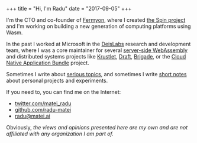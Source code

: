 +++
title = "Hi, I'm Radu"
date = "2017-09-05"
+++

I'm the CTO and co-founder of [Fermyon](https://fermyon.com), where
I created [the Spin project](https://github.com/fermyon/spin) and I'm working on
building a new generation of computing platforms using Wasm.

In the past I worked at Microsoft in the
[DeisLabs](https://github.com/deislabs) research and development team, where I
was a core maintainer for several
[server-side WebAssembly](https://github.com/orgs/deislabs/repositories?q=&type=&language=rust&sort=)
and distributed systems projects like [Krustlet](https://krustlet.dev),
[Draft](https://github.com/Azure/draft),
[Brigade](https://github.com/brigadecore/brigade), or the
[Cloud Native Application Bundle](https://cnab.io) project.

Sometimes I write about [serious topics](/blog), and sometimes I write [short notes](/notes)
about personal projects and experiments.

If you need to, you can find me on the Internet:

- [twitter.com/matei_radu](https://twitter.com/matei_radu)
- [github.com/radu-matei](https://github.com/radu-matei)
- [radu@matei.ai](mailto:radu@matei.ai)

Obviously, _the views and opinions presented here are my own and are not
affiliated with any organization I am part of._
